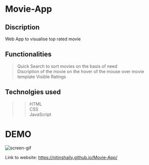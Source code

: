 # Movie-App  
## Discription
Web App to visualise top rated movie

## Functionalities
> Quick Search to sort movies on the basis of need  
> Discription of the movie on the hover of the mouse over movie template
> Visible Ratings

## Technolgies used
>> HTML  
>> CSS  
>> JavaScript  

# DEMO  
  
![screen-gif](./movie-app-demo.gif)  
 
 
 
 Link to website: https://nitinshaily.github.io/Movie-App/
